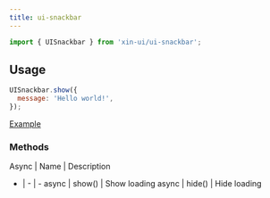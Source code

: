 ```yaml
---
title: ui-snackbar
---
```


```js
import { UISnackbar } from 'xin-ui/ui-snackbar';
```

## Usage

```js
UISnackbar.show({
  message: 'Hello world!',
});
```

<a class="ui-button ui-button--colored" href="#!/examples/ui-snackbar">Example</a>

### Methods

Async | Name | Description
- | - | -
async | show() | Show loading
async | hide() | Hide loading